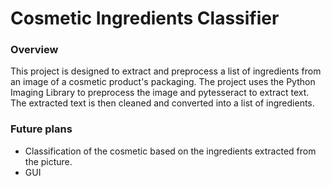 # Cosmetic Ingredients Classifier

### Overview
This project is designed to extract and preprocess a list of ingredients from an image of a cosmetic product's packaging. The project uses the Python Imaging Library to preprocess the image and pytesseract to extract text. The extracted text is then cleaned and converted into a list of ingredients.

### Future plans
- Classification of the cosmetic based on the ingredients extracted from the picture.
- GUI

